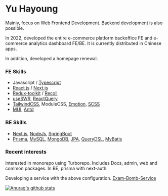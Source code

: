 # Yu Hayoung

Mainly, focus on Web Frontend Development. Backend development is also possible.

In 2022, developed the entire e-commerce platform backoffice FE and e-commerce analytics dashboard FE/BE.
It is currently distributed in Chinese apps.

In addition, developed a homepage renewal. 


### FE Skills
- Javascript / [Typescript](https://www.typescriptlang.org/)
- [React.js](https://reactjs.org/) / [Next.js](https://nextjs.org/)
- [Redux-toolkit](https://redux-toolkit.js.org/) / [Recoil](https://recoiljs.org/)
- [useSWR](https://swr.vercel.app/ko), [ReactQuery](https://react-query-v3.tanstack.com/)
- [TailwindCSS](https://tailwindcss.com/), ModuleCSS, [Emotion](https://emotion.sh/), [SCSS](https://sass-lang.com/)
- [MUI](https://mui.com), [Antd](https://ant.design)

### BE Skills
- [Next.js](https://nextjs.org/), [NodeJs](https://nodejs.org/), [SpringBoot](https://spring.io/)
- [Prisma](https://www.prisma.io/), [MySQL](https://www.mysql.com/), [MongoDB](https://www.mongodb.com/), [JPA](https://spring.io/projects/spring-data-jpa), [QueryDSL](http://querydsl.com/), [MyBatis](https://mybatis.org/mybatis-3/)



### Recent interests
Interested in monorepo using Turborepo. Includes Docs, admin, web and common packages.
In BE, prisma with next-auth.

Developing a service with the above configuration. [Exam-Bomb-Service](https://exam-bomb-service.vercel.app)


 [![Anurag's github stats](https://github-readme-stats.vercel.app/api?username=glory4god)](https://github.com/anuraghazra/github-readme-stats) 
